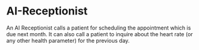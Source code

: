 # AI-Receptionist
An AI Receptionist calls a patient for scheduling the appointment which is due next month. It can also call a patient to inquire about the heart rate (or any other health parameter) for the previous day.
